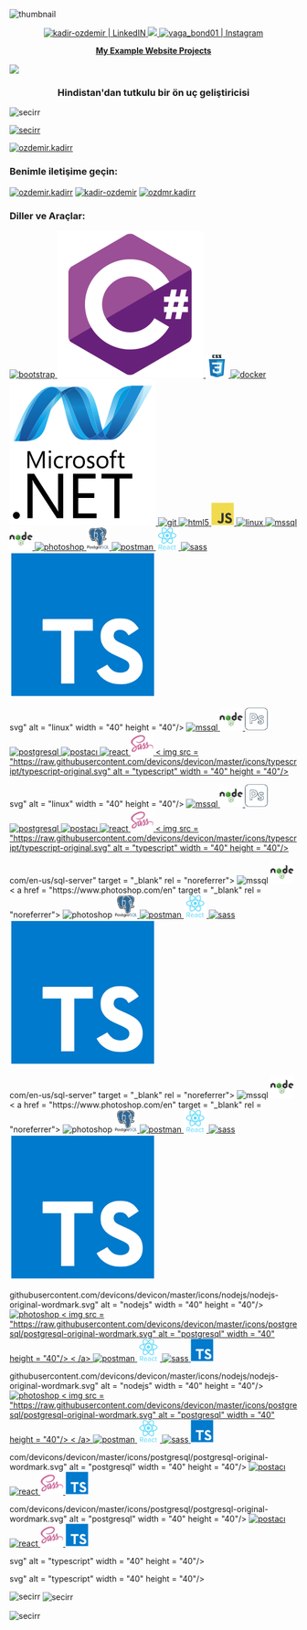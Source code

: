 ![thumbnail](https://i.hizliresim.com/kalllai.png)

<p align="center">
  <a href="https://www.linkedin.com/in/kadir-ozdemir/" target="_blank">
    <img alt="kadir-ozdemir | LinkedIN"  src="https://img.shields.io/badge/linkedin-%230077B5.svg?&style=for-the-badge&logo=linkedin&logoColor=white" />
  </a>
  <a href="http://twitter.com/ozdemirkadirr">
    <img src="https://img.shields.io/twitter/follow/ozdemirkadirr?label=Twitter&logo=twitter&style=for-the-badge" />
  </a>
  <a href="https://www.instagram.com/ozdmr.kadirr/" target="_blank">
    <img alt="vaga_bond01 | Instagram"  src="https://img.shields.io/badge/instagram-%23E4405F.svg?&style=for-the-badge&logo=instagram&logoColor=white" />
  </a>
</p>
<p align="center">
  <a href="https://linktr.ee/projects_kadir" target="_blank">
    <b> My Example Website Projects </b> 
  </a>
</p>



<!--
  
### [⚡️ My Web Site Projects](https://linktr.ee/projects_kadir)
  
  
  - [Projects - 1 = Personel Page](https://kadirozdemir00.netlify.app/)
  - [Projects - 2 = Blog Page](https://kadirozdemir01.netlify.app/)
  - [Projects - 3 = E-commerge Page](https://kadirozdemir02.netlify.app/)
  - [Projects - 4 = Hotel Page](https://kadirozdemir03.netlify.app/)
  - [Projects - 5 = Film Page](https://kadirozdemir04.netlify.app/)
  - [Projects - 6 = Sports News Page](https://kadirozdemir05.netlify.app/)

  -->



<p><img align="center" src ="https://github-readme-stats.vercel.app/api?username=secirr&show_icons=true&theme=transparent"></p>




<h3 align="center">Hindistan'dan tutkulu bir ön uç geliştiricisi</h3>

<p align="left"> <img src="https://komarev.com/ghpvc/?username=secirr&label=Profile%20views&color= 0e75b6&style=flat" alt = "secirr" /> </p>

<p align = "left"> <a href = "https://github.com/ryo-ma/github-profile-trophy"><img src ="https://github-profile-trophy.vercel.app/?username=secirr" alt="secirr" /></a> </p>

<p align="left"> <a href="https ://twitter.com/ozdemir.kadirr" target="blank"><img src="https://img.shields.io/twitter/follow/ozdemir.kadirr?logo=twitter&style=for-the-badge" alt = "ozdemir.kadirr" /></a> </p>

<h3 align = "left">Benimle iletişime geçin:</h3>
<p align = "left">
<a href = "https:// twitter.com/ozdemir.kadirr" target = "boş"><img align = "center" src = "https://raw.githubusercontent.com/rahuldkjain/github-profile-readme-generator/master/src/images/ simgeler/Social/twitter.svg" alt = "ozdemir.kadirr" height = "30" width = "40" /></a>
<a href = "https://linkedin.com/in/kadir-ozdemir" target = "blank"><img align = "center" src = "https://raw.githubusercontent.com/rahuldkjain/github-profile-readme-generator/master/src/images/icons/Social/linked-in- alt.svg" alt = "kadir-ozdemir" height = "30" genişlik = "40" /></a>
<a href = "https://instagram.com/ozdmr.kadirr" target = "blank"> <img align = "center" src = "https://raw.githubusercontent.com/rahuldkjain/github-profile-readme-generator/master/src/images/icons/Social/instagram.svg" alt = "ozdmr.kadirr " height="30" width="40" /></a>
</p>

<h3 align="left">Diller ve Araçlar:</h3>
<p align = "left"> <a href = "https://getbootstrap.com" target = "_blank" rel = "noreferrer"> <img src = "https://raw.githubusercontent.com/devicons/devicon /master/icons/bootstrap/bootstrap-plain-wordmark.svg" alt = "bootstrap" width = "40" height = "40"/> </a> <a href = "https://www.w3schools.com /cs/" target = "_blank" rel = "noreferrer"> <img src = "https://raw.githubusercontent.com/devicons/devicon/master/icons/csharp/csharp-original.svg" alt = "csharp " genişlik = "40" yükseklik = "40"/> </a> <a href = "https://www.w3schools.com/css/" target = "_blank" rel = "noreferrer"> <img src= "https://raw.githubusercontent.com/devicons/devicon/master/icons/css3/css3-original-wordmark.svg" alt = "css3" width = "40" height = "40"/> </a> <a href = "https://www.docker.com/" target = "_blank" rel = "noreferrer"> <img src = "https://raw.githubusercontent.com/devicons/devicon/master/icons/ docker/docker-original-wordmark.svg" alt = "docker" width = "40" height = "40"/> </a> <a href = "https://dotnet.microsoft.com/" target = " _blank" rel = "noreferrer"> <img src = "https://raw.githubusercontent.com/devicons/devicon/master/icons/dot-net/dot-net-original-wordmark.svg" alt = "dotnet" genişlik = "40" yükseklik = "40"/> </a> <a href = "https://git-scm.com/" target = "_blank" rel = "noreferrer"> <img src = "https: //www.vectorlogo.zone/logos/git-scm/git-scm-icon.svg" alt = "git" width = "40" height = "40"/> </a> <a href = "https: //www.w3.org/html/" target = "_blank" rel = "noreferrer"> <img src = "https://raw.githubusercontent.com/devicons/devicon/master/icons/html5/html5-original -wordmark.svg" alt = "html5" width = "40" height = "40"/> </a> <a href = "https://developer.mozilla.org/en-US/docs/Web/JavaScript " target = "_blank" rel = "noreferrer"> <img src = "https://raw.githubusercontent.com/devicons/devicon/master/icons/javascript/javascript-original.svg" alt = "javascript" width= "40" yükseklik = "40"/> </a> <a href = "https://www.linux.org/" target = "_blank" rel = "noreferrer"> <img src = "https:// raw.githubusercontent.com/devicons/devicon/master/icons/linux/linux-original.svg" alt = "linux" width = "40" height = "40"/> </a> <a href = "https://www. microsoft.com/en-us/sql-server" target = "_blank" rel = "noreferrer"> <img src = "https://www.svgrepo.com/show/303229/microsoft-sql-server-logo. svg" alt = "mssql" width = "40" height = "40"/> </a> <a href = "https://nodejs.org" target = "_blank" rel = "noreferrer"> <img src ="https://raw.githubusercontent.com/devicons/devicon/master/icons/nodejs/nodejs-original-wordmark.svg" alt="nodejs" width="40" height="40"/> </a > <a href = "https://www.photoshop.com/en" target = "_blank" rel = "noreferrer"> <img src = "https://raw.githubusercontent.com/devicons/devicon/master/ simgeler/photoshop/photoshop-line.svg" alt = "photoshop" width = "40" height = "40"/> </a> <a href = "https://www.postgresql.org" target = "_blank " rel = "noreferrer"> <img src = "https://raw.githubusercontent.com/devicons/devicon/master/icons/postgresql/postgresql-original-wordmark.svg" alt = "postgresql" width = "40" height = "40"/> </a> <a href = "https://postman.com" target = "_blank" rel = "noreferrer"> <img src = "https://www.vectorlogo.zone/ logos/getpostman/getpostman-icon.svg" alt = "postman" width = "40" height = "40"/> </a> <a href = "https://reactjs.org/" target = "_blank" rel = "noreferrer"> <img src = "https://raw.githubusercontent.com/devicons/devicon/master/icons/react/react-original-wordmark.svg" alt = "react" width = "40" yükseklik ="40"/> </a> <a href = "https://sass-lang.com" target = "_blank" rel = "noreferrer"> <img src = "https://raw.githubusercontent.com /devicons/devicon/master/icons/sass/sass-original.svg" alt = "sass" width = "40" height = "40"/> </a> <a href = "https://www.typescriptlang .org/" target = "_blank" rel = "noreferrer"> <img src = "https://raw.githubusercontent.com/devicons/devicon/master/icons/typescript/typescript-original.svg" alt = "typescript" " genişlik = "40" yükseklik = "40"/> </a> </p>svg" alt = "linux" width = "40" height = "40"/> </a> <a href = "https://www.microsoft.com/en-us/sql-server" target = "_blank " rel = "noreferrer"> <img src = "https://www.svgrepo.com/show/303229/microsoft-sql-server-logo.svg" alt = "mssql" width = "40" height = "40 "/> </a> <a href = "https://nodejs.org" target = "_blank" rel = "noreferrer"> <img src = "https://raw.githubusercontent.com/devicons/devicon/ master/icons/nodejs/nodejs-original-wordmark.svg" alt = "nodejs" width = "40" height = "40"/> </a> <a href = "https://www.photoshop.com/ tr" target = "_blank" rel = "noreferrer"> <img src = "https://raw.githubusercontent.com/devicons/devicon/master/icons/photoshop/photoshop-line.svg" alt = "photoshop" genişlik ="40" height = "40"/> </a> <a href = "https://www.postgresql.org" target = "_blank" rel = "noreferrer"> <img src = "https:// raw.githubusercontent.com/devicons/devicon/master/icons/postgresql/postgresql-original-wordmark.svg" alt = "postgresql" width = "40" height = "40"/> </a> <a href = " https://postman.com" target = "_blank" rel = "noreferrer"> <img src = "https://www.vectorlogo.zone/logos/getpostman/getpostman-icon.svg" alt = "postacı" genişlik ="40" height = "40"/> </a> <a href = "https://reactjs.org/" target = "_blank" rel = "noreferrer"> <img src = "https://raw .githubusercontent.com/devicons/devicon/master/icons/react/react-original-wordmark.svg" alt = "react" width = "40" height = "40"/> </a> <a href = "https ://sass-lang.com" target = "_blank" rel = "noreferrer"> <img src = "https://raw.githubusercontent.com/devicons/devicon/master/icons/sass/sass-original.svg " alt = "sass" width = "40" height = "40"/> </a> <a href = "https://www.typescriptlang.org/" target = "_blank" rel = "noreferrer"> < img src = "https://raw.githubusercontent.com/devicons/devicon/master/icons/typescript/typescript-original.svg" alt = "typescript" width = "40" height = "40"/> </a > </p>svg" alt = "linux" width = "40" height = "40"/> </a> <a href = "https://www.microsoft.com/en-us/sql-server" target = "_blank " rel = "noreferrer"> <img src = "https://www.svgrepo.com/show/303229/microsoft-sql-server-logo.svg" alt = "mssql" width = "40" height = "40 "/> </a> <a href = "https://nodejs.org" target = "_blank" rel = "noreferrer"> <img src = "https://raw.githubusercontent.com/devicons/devicon/ master/icons/nodejs/nodejs-original-wordmark.svg" alt = "nodejs" width = "40" height = "40"/> </a> <a href = "https://www.photoshop.com/ tr" target = "_blank" rel = "noreferrer"> <img src = "https://raw.githubusercontent.com/devicons/devicon/master/icons/photoshop/photoshop-line.svg" alt = "photoshop" genişlik ="40" height = "40"/> </a> <a href = "https://www.postgresql.org" target = "_blank" rel = "noreferrer"> <img src = "https:// raw.githubusercontent.com/devicons/devicon/master/icons/postgresql/postgresql-original-wordmark.svg" alt = "postgresql" width = "40" height = "40"/> </a> <a href = " https://postman.com" target = "_blank" rel = "noreferrer"> <img src = "https://www.vectorlogo.zone/logos/getpostman/getpostman-icon.svg" alt = "postacı" genişlik ="40" height = "40"/> </a> <a href = "https://reactjs.org/" target = "_blank" rel = "noreferrer"> <img src = "https://raw .githubusercontent.com/devicons/devicon/master/icons/react/react-original-wordmark.svg" alt = "react" width = "40" height = "40"/> </a> <a href = "https ://sass-lang.com" target = "_blank" rel = "noreferrer"> <img src = "https://raw.githubusercontent.com/devicons/devicon/master/icons/sass/sass-original.svg " alt = "sass" width = "40" height = "40"/> </a> <a href = "https://www.typescriptlang.org/" target = "_blank" rel = "noreferrer"> < img src = "https://raw.githubusercontent.com/devicons/devicon/master/icons/typescript/typescript-original.svg" alt = "typescript" width = "40" height = "40"/> </a > </p>com/en-us/sql-server" target = "_blank" rel = "noreferrer"> <img src = "https://www.svgrepo.com/show/303229/microsoft-sql-server-logo.svg" alt = "mssql" width = "40" height = "40"/> </a> <a href = "https://nodejs.org" target = "_blank" rel = "noreferrer"> <img src = " https://raw.githubusercontent.com/devicons/devicon/master/icons/nodejs/nodejs-original-wordmark.svg" alt = "nodejs" width = "40" height = "40"/> </a> < a href = "https://www.photoshop.com/en" target = "_blank" rel = "noreferrer"> <img src = "https://raw.githubusercontent.com/devicons/devicon/master/icons/ photoshop/photoshop-line.svg" alt = "photoshop" width = "40" height = "40"/> </a> <a href = "https://www.postgresql.org" target = "_blank" rel ="noreferrer"> <img src = "https://raw.githubusercontent.com/devicons/devicon/master/icons/postgresql/postgresql-original-wordmark.svg" alt = "postgresql" width = "40" yükseklik = "40"/> </a> <a href = "https://postman.com" target = "_blank" rel = "noreferrer"> <img src = "https://www.vectorlogo.zone/logos/ getpostman/getpostman-icon.svg" alt = "postman" width = "40" height = "40"/> </a> <a href = "https://reactjs.org/" target = "_blank" rel= "noreferrer"> <img src = "https://raw.githubusercontent.com/devicons/devicon/master/icons/react/react-original-wordmark.svg" alt = "react" width = "40" height = " 40"/> </a> <a href = "https://sass-lang.com" target = "_blank" rel = "noreferrer"> <img src = "https://raw.githubusercontent.com/devicons /devicon/master/icons/sass/sass-original.svg" alt = "sass" width = "40" height = "40"/> </a> <a href = "https://www.typescriptlang.org /" target = "_blank" rel = "noreferrer"> <img src = "https://raw.githubusercontent.com/devicons/devicon/master/icons/typescript/typescript-original.svg" alt = "typescript" genişlik ="40" yükseklik = "40"/> </a> </p>com/en-us/sql-server" target = "_blank" rel = "noreferrer"> <img src = "https://www.svgrepo.com/show/303229/microsoft-sql-server-logo.svg" alt = "mssql" width = "40" height = "40"/> </a> <a href = "https://nodejs.org" target = "_blank" rel = "noreferrer"> <img src = " https://raw.githubusercontent.com/devicons/devicon/master/icons/nodejs/nodejs-original-wordmark.svg" alt = "nodejs" width = "40" height = "40"/> </a> < a href = "https://www.photoshop.com/en" target = "_blank" rel = "noreferrer"> <img src = "https://raw.githubusercontent.com/devicons/devicon/master/icons/ photoshop/photoshop-line.svg" alt = "photoshop" width = "40" height = "40"/> </a> <a href = "https://www.postgresql.org" target = "_blank" rel ="noreferrer"> <img src = "https://raw.githubusercontent.com/devicons/devicon/master/icons/postgresql/postgresql-original-wordmark.svg" alt = "postgresql" width = "40" yükseklik = "40"/> </a> <a href = "https://postman.com" target = "_blank" rel = "noreferrer"> <img src = "https://www.vectorlogo.zone/logos/ getpostman/getpostman-icon.svg" alt = "postman" width = "40" height = "40"/> </a> <a href = "https://reactjs.org/" target = "_blank" rel= "noreferrer"> <img src = "https://raw.githubusercontent.com/devicons/devicon/master/icons/react/react-original-wordmark.svg" alt = "react" width = "40" height = " 40"/> </a> <a href = "https://sass-lang.com" target = "_blank" rel = "noreferrer"> <img src = "https://raw.githubusercontent.com/devicons /devicon/master/icons/sass/sass-original.svg" alt = "sass" width = "40" height = "40"/> </a> <a href = "https://www.typescriptlang.org /" target = "_blank" rel = "noreferrer"> <img src = "https://raw.githubusercontent.com/devicons/devicon/master/icons/typescript/typescript-original.svg" alt = "typescript" genişlik ="40" yükseklik = "40"/> </a> </p>githubusercontent.com/devicons/devicon/master/icons/nodejs/nodejs-original-wordmark.svg" alt = "nodejs" width = "40" height = "40"/> </a> <a href = "https: //www.photoshop.com/en" target = "_blank" rel = "noreferrer"> <img src = "https://raw.githubusercontent.com/devicons/devicon/master/icons/photoshop/photoshop-line. svg" alt = "photoshop" width = "40" height = "40"/> </a> <a href = "https://www.postgresql.org" target = "_blank" rel = "noreferrer"> < img src = "https://raw.githubusercontent.com/devicons/devicon/master/icons/postgresql/postgresql-original-wordmark.svg" alt = "postgresql" width = "40" height = "40"/> < /a> <a href = "https://postman.com" target = "_blank" rel = "noreferrer"> <img src = "https://www.vectorlogo.zone/logos/getpostman/getpostman-icon. svg" alt = "postman" width = "40" height = "40"/> </a> <a href = "https://reactjs.org/" target = "_blank" rel = "noreferrer"> <img src = "https://raw.githubusercontent.com/devicons/devicon/master/icons/react/react-original-wordmark.svg" alt = "react" width = "40" height = "40"/> </ a> <a href = "https://sass-lang.com" target = "_blank" rel = "noreferrer"> <img src = "https://raw.githubusercontent.com/devicons/devicon/master/icons /sass/sass-original.svg" alt = "sass" width = "40" height = "40"/> </a> <a href = "https://www.typescriptlang.org/" target = "_blank " rel = "noreferrer"> <img src = "https://raw.githubusercontent.com/devicons/devicon/master/icons/typescript/typescript-original.svg" alt = "typescript" width = "40" yükseklik = "40"/> </a> </p>githubusercontent.com/devicons/devicon/master/icons/nodejs/nodejs-original-wordmark.svg" alt = "nodejs" width = "40" height = "40"/> </a> <a href = "https: //www.photoshop.com/en" target = "_blank" rel = "noreferrer"> <img src = "https://raw.githubusercontent.com/devicons/devicon/master/icons/photoshop/photoshop-line. svg" alt = "photoshop" width = "40" height = "40"/> </a> <a href = "https://www.postgresql.org" target = "_blank" rel = "noreferrer"> < img src = "https://raw.githubusercontent.com/devicons/devicon/master/icons/postgresql/postgresql-original-wordmark.svg" alt = "postgresql" width = "40" height = "40"/> < /a> <a href = "https://postman.com" target = "_blank" rel = "noreferrer"> <img src = "https://www.vectorlogo.zone/logos/getpostman/getpostman-icon. svg" alt = "postman" width = "40" height = "40"/> </a> <a href = "https://reactjs.org/" target = "_blank" rel = "noreferrer"> <img src = "https://raw.githubusercontent.com/devicons/devicon/master/icons/react/react-original-wordmark.svg" alt = "react" width = "40" height = "40"/> </ a> <a href = "https://sass-lang.com" target = "_blank" rel = "noreferrer"> <img src = "https://raw.githubusercontent.com/devicons/devicon/master/icons /sass/sass-original.svg" alt = "sass" width = "40" height = "40"/> </a> <a href = "https://www.typescriptlang.org/" target = "_blank " rel = "noreferrer"> <img src = "https://raw.githubusercontent.com/devicons/devicon/master/icons/typescript/typescript-original.svg" alt = "typescript" width = "40" yükseklik = "40"/> </a> </p>com/devicons/devicon/master/icons/postgresql/postgresql-original-wordmark.svg" alt = "postgresql" width = "40" height = "40"/> </a> <a href = "https:// postacı.com" target = "_blank" rel = "noreferrer"> <img src = "https://www.vectorlogo.zone/logos/getpostman/getpostman-icon.svg" alt = "postacı" genişlik = "40" height = "40"/> </a> <a href = "https://reactjs.org/" target = "_blank" rel = "noreferrer"> <img src = "https://raw.githubusercontent.com /devicons/devicon/master/icons/react/react-original-wordmark.svg" alt = "react" width = "40" height = "40"/> </a> <a href = "https://sass -lang.com" target = "_blank" rel = "noreferrer"> <img src = "https://raw.githubusercontent.com/devicons/devicon/master/icons/sass/sass-original.svg" alt = " sass" width = "40" height = "40"/> </a> <a href = "https://www.typescriptlang.org/" target = "_blank" rel = "noreferrer"> <img src = " https://raw.githubusercontent.com/devicons/devicon/master/icons/typescript/typescript-original.svg" alt = "typescript" width = "40" yükseklik = "40"/> </a> </p >com/devicons/devicon/master/icons/postgresql/postgresql-original-wordmark.svg" alt = "postgresql" width = "40" height = "40"/> </a> <a href = "https:// postacı.com" target = "_blank" rel = "noreferrer"> <img src = "https://www.vectorlogo.zone/logos/getpostman/getpostman-icon.svg" alt = "postacı" genişlik = "40" height = "40"/> </a> <a href = "https://reactjs.org/" target = "_blank" rel = "noreferrer"> <img src = "https://raw.githubusercontent.com /devicons/devicon/master/icons/react/react-original-wordmark.svg" alt = "react" width = "40" height = "40"/> </a> <a href = "https://sass -lang.com" target = "_blank" rel = "noreferrer"> <img src = "https://raw.githubusercontent.com/devicons/devicon/master/icons/sass/sass-original.svg" alt = " sass" width = "40" height = "40"/> </a> <a href = "https://www.typescriptlang.org/" target = "_blank" rel = "noreferrer"> <img src = " https://raw.githubusercontent.com/devicons/devicon/master/icons/typescript/typescript-original.svg" alt = "typescript" width = "40" yükseklik = "40"/> </a> </p >svg" alt = "typescript" width = "40" height = "40"/> </a> </p>svg" alt = "typescript" width = "40" height = "40"/> </a> </p>

<p><img align = "left" src = "https://github-readme-stats.vercel.app/api/top-langs?username=secirr&show_icons=true&locale=en&layout=compact" alt = "secirr" /> </p>

<p> <img align = "center" src = "https://github-readme-stats.vercel.app/api?username=secirr&show_icons=true&locale=en" alt = "secirr" /> </p>

<p><img align = "center" src = "https://github-readme-streak-stats.herokuapp.com/?user=secirr&" alt = "secirr" /></p>


